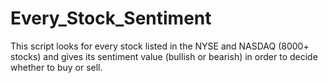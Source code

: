 # Every_Stock_Sentiment

This script looks for every stock listed in the NYSE and NASDAQ (8000+ stocks) and gives its sentiment value (bullish or bearish) in order
to decide whether to buy or sell.